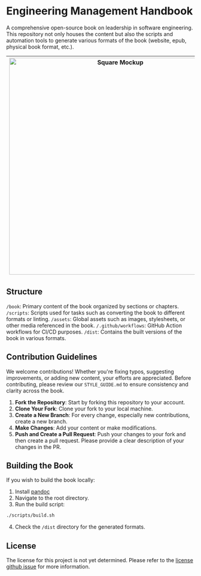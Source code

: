 
# Engineering Management Handbook

A comprehensive open-source book on leadership in software engineering. This repository not only houses the content but also the scripts and automation tools to generate various formats of the book (website, epub, physical book format, etc.).

| <img width="578" alt="Square Mockup" src="https://github.com/bartaxyz/engineering-management-handbook/assets/4202010/a1e7d18c-9c20-4d62-a347-4c66a71f3810"> |
| --- |

## Structure
`/book`: Primary content of the book organized by sections or chapters.
`/scripts`: Scripts used for tasks such as converting the book to different formats or linting.
`/assets`: Global assets such as images, stylesheets, or other media referenced in the book.
`/.github/workflows`: GitHub Action workflows for CI/CD purposes.
`/dist`: Contains the built versions of the book in various formats.

## Contribution Guidelines
We welcome contributions! Whether you're fixing typos, suggesting improvements, or adding new content, your efforts are appreciated. Before contributing, please review our `STYLE_GUIDE.md` to ensure consistency and clarity across the book.

1. **Fork the Repository**: Start by forking this repository to your account.
2. **Clone Your Fork**: Clone your fork to your local machine.
3. **Create a New Branch**: For every change, especially new contributions, create a new branch.
4. **Make Changes**: Add your content or make modifications.
5. **Push and Create a Pull Request**: Push your changes to your fork and then create a pull request. Please provide a clear description of your changes in the PR.

## Building the Book
If you wish to build the book locally:

1. Install [pandoc](https://pandoc.org/installing.html)
2. Navigate to the root directory.
3. Run the build script:
  ```bash
  ./scripts/build.sh
  ```
4. Check the `/dist` directory for the generated formats.

## License
The license for this project is not yet determined. Please refer to the [license github issue](https://github.com/bartaxyz/engineering-leadership/issues/1) for more information.
